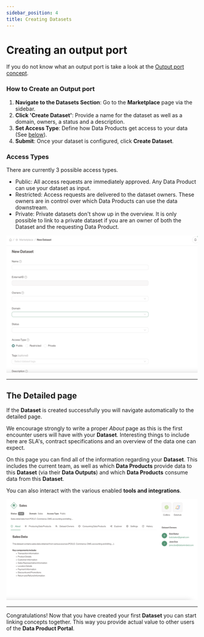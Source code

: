 ```yaml
---
sidebar_position: 4
title: Creating Datasets
---
```


# Creating an output port

If you do not know what an output port is take a look at the [Output port concept](../concepts/output-ports.md).

### How to Create an Output port

1. **Navigate to the Datasets Section**: Go to the **Marketplace** page via the sidebar.
2. **Click 'Create Dataset'**: Provide a name for the dataset as well as a domain, owners, a status and a description.
3. **Set Access Type**: Define how Data Products get access to your data (See [below](#access-types)).
4. **Submit**: Once your dataset is configured, click **Create Dataset**.

### Access Types
There are currently 3 possible access types.

- Public: All access requests are immediately approved. Any Data Product can use your dataset as input.
- Restricted: Access requests are delivered to the dataset owners. These owners are in control over which Data Products can use the data downstream.
- Private: Private datasets don't show up in the overview. It is only possible to link to a private dataset if you are an owner of both the Dataset and the requesting Data Product.

![Creating a Dataset](./img/create-dataset.png)

---

## The Detailed page

If the **Dataset** is created successfully you will navigate automatically to the detailed page.

We encourage strongly to write a proper *About* page as this is the first encounter users will have with your **Dataset**.
Interesting things to include here are SLA's, contract specifications and an overview of the data one can expect.

On this page you can find all of the information regarding your **Dataset**.
This includes the current team, as well as which **Data Products** provide data to this **Dataset** (via their **Data Outputs**) and which **Data Products** consume data from this **Dataset**.

You can also interact with the various enabled **tools and integrations**.

![Detailed Dataset](./img/dataset-detail.png)

---

Congratulations! Now that you have created your first **Dataset** you can start linking concepts together.
This way you provide actual value to other users of the **Data Product Portal**.
